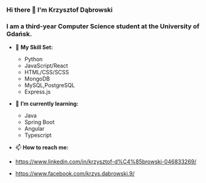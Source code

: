 ### Hi there 👋 I'm Krzysztof Dąbrowski 
### I am a third-year Computer Science student at the University of Gdańsk.


- 🔭 **My Skill Set:**
  - Python
  - JavaScript/React
  - HTML/CSS/SCSS
  - MongoDB
  - MySQL,PostgreSQL
  - Express.js

- 🌱 **I’m currently learning:**
  - Java
  - Spring Boot
  - Angular
  - Typescript
- 📫 **How to reach me:**
- https://www.linkedin.com/in/krzysztof-d%C4%85browski-046833269/
- https://www.facebook.com/krzys.dabrowski.9/
